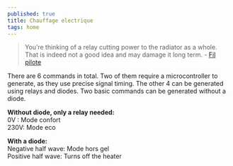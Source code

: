```yaml
---
published: true
title: Chauffage electrique
tags: home
---
```

> You’re thinking of a relay cutting power to the radiator as a whole. That is indeed not a good idea and may damage it long term. - [Fil pilote](https://community.home-assistant.io/t/fil-pilote-easy-interface/106286/16)

There are 6 commands in total. Two of them require a microcontroller to generate, as they use precise signal timing. The other 4 can be generated using relays and diodes. Two basic commands can be generated without a diode.

**Without diode, only a relay needed:**  
0V : Mode confort  
230V: Mode eco  

**With a diode:**  
Negative half wave: Mode hors gel  
Positive half wave: Turns off the heater  
